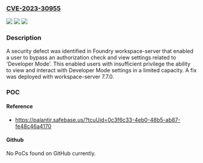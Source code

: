 ### [CVE-2023-30955](https://cve.mitre.org/cgi-bin/cvename.cgi?name=CVE-2023-30955)
![](https://img.shields.io/static/v1?label=Product&message=com.palantir.workspace%3Aworkspace&color=blue)
![](https://img.shields.io/static/v1?label=Version&message=*%20&color=brightgreen)
![](https://img.shields.io/static/v1?label=Vulnerability&message=The%20product%20is%20composed%20of%20a%20server%20that%20relies%20on%20the%20client%20to%20implement%20a%20mechanism%20that%20is%20intended%20to%20protect%20the%20server.&color=brightgreen)

### Description

A security defect was identified in Foundry workspace-server that enabled a user to bypass an authorization check and view settings related to 'Developer Mode'. This enabled users with insufficient privilege the ability to view and interact with Developer Mode settings in a limited capacity. A fix was deployed with workspace-server 7.7.0.

### POC

#### Reference
- https://palantir.safebase.us/?tcuUid=0c3f6c33-4eb0-48b5-ab87-fe48c46a4170

#### Github
No PoCs found on GitHub currently.

